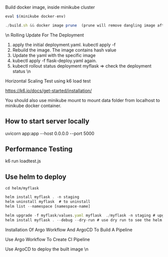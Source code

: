 Build docker image, inside minikube cluster

```javascript
eval $(minikube docker-env)

./build.sh && docker image prune  (prune will remove dangling image after the rebuild)
```

 \n Rolling Update For The Deployment



1. apply the initial deployment.yaml. kubectl apply -f
2. Rebuild the image. The image contains hash value
3. Update the yaml with the specific image
4. kubectl apply -f flask-deploy.yaml again.
5. kubectl rollout status deployment myflask => check the deployment status \n 

Horizontal Scaling Test using k6 load test

<https://k6.io/docs/get-started/installation/>


You should also use minikube mount to mount data folder from localhost to minikube docker container.


## How to start server locally

uvicorn  app:app --host 0.0.0.0 --port 5000

## Performance Testing

k6 run loadtest.js


## Use helm to deploy

`cd helm/myflask`

```javascript
helm install myflask . -n staging
helm uninstall myflask  # to uninstall
helm list --namespace [namespace-name]

helm upgrade -f myflask/values.yaml myflask  ./myflask -n staging # upgrade helm chart
helm install myflask . --debug --dry-run # use dry run to see the helm chart values
```


Installation Of Argo Workflow And ArgoCD To Build A Pipeline



Use Argo Workflow To Create CI Pipeline



Use ArgoCD to deploy the built image \n 



